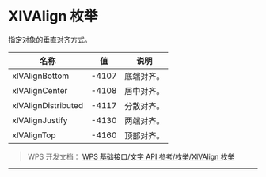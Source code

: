 # XlVAlign 枚举

指定对象的垂直对齐方式。

| 名称                | 值    | 说明       |
|---------------------|-------|------------|
| xlVAlignBottom      | -4107 | 底端对齐。 |
| xlVAlignCenter      | -4108 | 居中对齐。 |
| xlVAlignDistributed | -4117 | 分散对齐。 |
| xlVAlignJustify     | -4130 | 两端对齐。 |
| xlVAlignTop         | -4160 | 顶部对齐。 |

> WPS 开发文档： [WPS 基础接口/文字 API 参考/枚举/XlVAlign 枚举](https://qn.cache.wpscdn.cn/encs/doc/office_v19/topics/WPS%20%E5%9F%BA%E7%A1%80%E6%8E%A5%E5%8F%A3/%E6%96%87%E5%AD%97%20API%20%E5%8F%82%E8%80%83/%E6%9E%9A%E4%B8%BE/XlVAlign%20%E6%9E%9A%E4%B8%BE.html)

------------------------------------------------------------------------
